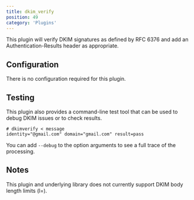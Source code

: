 ```yaml
---
title: dkim_verify
position: 49
category: 'Plugins'
---
```


This plugin will verify DKIM signatures as defined by RFC 6376 and add
an Authentication-Results header as appropriate.


Configuration
-------------

There is no configuration required for this plugin.


Testing
-------

This plugin also provides a command-line test tool that can be used to 
debug DKIM issues or to check results.

````
# dkimverify < message
identity="@gmail.com" domain="gmail.com" result=pass
````

You can add `--debug` to the option arguments to see a full trace of the processing.


Notes
-----

This plugin and underlying library does not currently support DKIM body length limits (l=).

